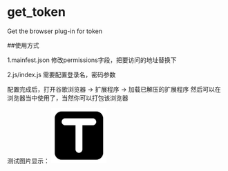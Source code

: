 # get_token
Get the browser plug-in for token

##使用方式

1.mainfest.json
修改permissions字段，把要访问的地址替换下

2.js/index.js
需要配置登录名，密码参数

配置完成后，打开谷歌浏览器 -> 扩展程序 -> 加载已解压的扩展程序
然后可以在浏览器当中使用了，当然你可以打包该浏览器

测试图片显示：
![image](https://github.com/z-f-k/get_token/blob/master/img/icon128.png)
